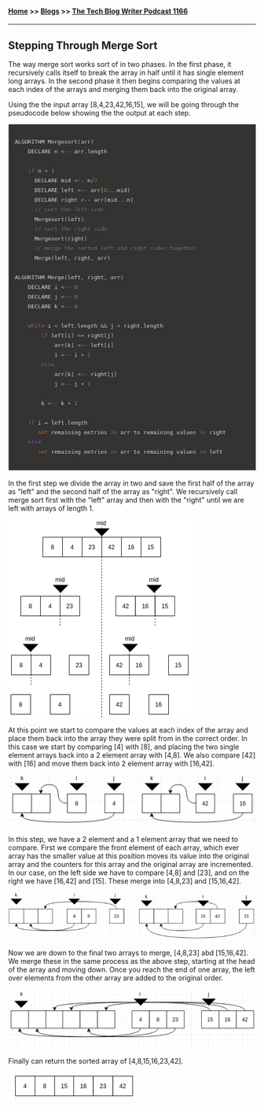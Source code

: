 #### [Home](https://joelmwatson.github.io) >> [Blogs](https://joelmwatson.github.io/blogs) >> [The Tech Blog Writer Podcast 1166](https://joelmwatson.github.io/blogs/blog-05)

---

## Stepping Through Merge Sort

The way merge sort works sort of in two phases. In the first phase, it recursively
calls itself to break the array in half until it has single element long arrays.
In the second phase it then begins comparing the values at each index of the arrays
and merging them back into the original array.

Using the the input array [8,4,23,42,16,15], we will be going through the pseudocode
below showing the the output at each step.

![pseudocode](https://raw.githubusercontent.com/JoelMWatson/JoelMWatson.github.io/master/assets/pseudocode-22.png)

In the first step we divide the array in two and save the first half of the
array as "left" and the second half of the array as "right". We recursively call
merge sort first with the "left" array and then with the "right" until we are left
with arrays of length 1.

![step-1](https://raw.githubusercontent.com/JoelMWatson/JoelMWatson.github.io/master/assets/step1-22.png)

At this point we start to compare the values at each index of the array and place
them back into the array they were split from in the correct order. In this case we
start by comparing [4] with [8], and placing the two single element arrays back into
a 2 element array with [4,8]. We also compare [42] with [16] and move them back into
2 element array with [16,42].

![step-2](https://raw.githubusercontent.com/JoelMWatson/JoelMWatson.github.io/master/assets/step2-22.png)

In this step, we have a 2 element and a 1 element array that we need to compare.
First we compare the front element of each array, which ever array has the smaller
value at this position moves its value into the original array and the counters for
this array and the original array are incremented. In our case, on the left side
we have to compare [4,8] and [23], and on the right we have [16,42] and [15]. These
merge into [4,8,23] and [15,16,42].

![step-3](https://raw.githubusercontent.com/JoelMWatson/JoelMWatson.github.io/master/assets/step3-22.png)

Now we are down to the final two arrays to merge, [4,8,23] abd [15,16,42]. We merge
these in the same process as the above step, starting at the head of the array and
moving down. Once you reach the end of one array, the left over elements from the
other array are added to the original order.

![step-4](https://raw.githubusercontent.com/JoelMWatson/JoelMWatson.github.io/master/assets/step4-22.png)

Finally can return the sorted array of [4,8,15,16,23,42].

![step-5](https://raw.githubusercontent.com/JoelMWatson/JoelMWatson.github.io/master/assets/step5-22.png)
